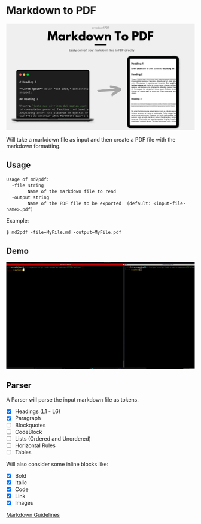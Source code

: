 # Markdown to PDF

![hero](/.github/assets/hero.png)

Will take a markdown file as input and then create a PDF file with the markdown formatting.

## Usage

```
Usage of md2pdf:
  -file string
    	Name of the markdown file to read
  -output string
    	Name of the PDF file to be exported  (default: <input-file-name>.pdf)
```

Example:

```
$ md2pdf -file=MyFile.md -output=MyFile.pdf
```

## Demo

![demo](./.github/assets/md2pdfv1.gif)

## Parser

A Parser will parse the input markdown file as tokens.

- [X] Headings (L1 - L6)
- [X] Paragraph
- [ ] Blockquotes
- [ ] CodeBlock
- [ ] Lists (Ordered and Unordered)
- [ ] Horizontal Rules
- [ ] Tables

Will also consider some inline blocks like:

- [X] Bold
- [X] Italic
- [X] Code
- [X] Link
- [X] Images

[Markdown Guidelines](https://www.markdownguide.org/basic-syntax/)
